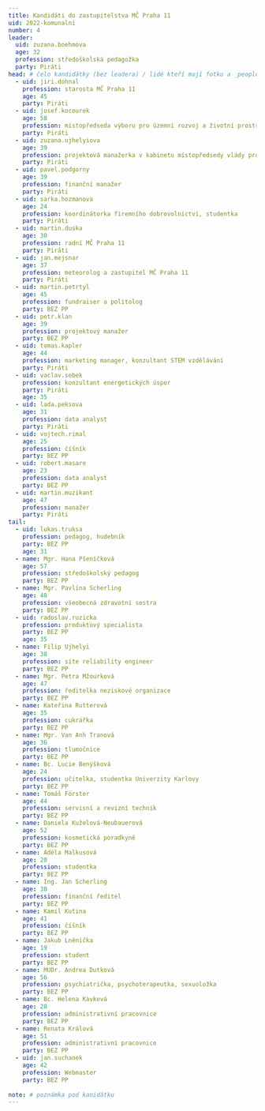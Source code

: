 ```yaml
---
title: Kandidáti do zastupitelstva MČ Praha 11
uid: 2022-komunalni
number: 4
leader:
  uid: zuzana.boehmova
  age: 32
  profession: středoškolská pedagožka
  party: Piráti
head: # čelo kandidátky (bez leadera) / lidé kteří mají fotku a _people/jmeno.md
  - uid: jiri.dohnal
    profession: starosta MČ Praha 11
    age: 45
    party: Piráti
  - uid: josef.kocourek
    age: 58
    profession: místopředseda výboru pro územní rozvoj a životní prostředí MČ Praha 11
    party: Piráti  
  - uid: zuzana.ujhelyiova
    age: 39
    profession: projektová manažerka v kabinetu místopředsedy vlády pro digitalizaci, zastupitelka MČ Praha 11
    party: Piráti
  - uid: pavel.podgorny
    age: 39
    profession: finanční manažer
    party: Piráti  
  - uid: sarka.hozmanova
    age: 24
    profession: koordinátorka firemního dobrovolnictví, studentka
    party: Piráti
  - uid: martin.duska
    age: 30
    profession: radní MČ Praha 11
    party: Piráti
  - uid: jan.mejsnar
    age: 37
    profession: meteorolog a zastupitel MČ Praha 11
    party: Piráti
  - uid: martin.petrtyl
    age: 45
    profession: fundraiser a politolog
    party: BEZ PP 
  - uid: petr.klan
    age: 39
    profession: projektový manažer
    party: BEZ PP
  - uid: tomas.kapler
    age: 44
    profession: marketing manager, konzultant STEM vzdělávání
    party: Piráti 
  - uid: vaclav.sebek
    profession: konzultant energetických úspor
    party: Piráti
    age: 35
  - uid: lada.peksova
    age: 31
    profession: data analyst
    party: Piráti
  - uid: vojtech.rimal
    age: 25
    profession: číšník
    party: BEZ PP
  - uid: robert.masare
    age: 23
    profession: data analyst
    party: BEZ PP
  - uid: martin.muzikant
    age: 47 
    profession: manažer
    party: Piráti
tail: 
  - uid: lukas.truksa
    profession: pedagog, hudebník
    party: BEZ PP
    age: 31
  - name: Mgr. Hana Pšeničková
    age: 57
    profession: středoškolský pedagog
    party: BEZ PP    
  - name: Mgr. Pavlína Scherling
    age: 48
    profession: všeobecná zdravotní sestra
    party: BEZ PP  
  - uid: radoslav.ruzicka
    profession: produktový specialista
    party: BEZ PP
    age: 35
  - name: Filip Ujhelyi
    age: 38
    profession: site reliability engineer
    party: BEZ PP   
  - name: Mgr. Petra Mžourková
    age: 47
    profession: ředitelka neziskové organizace
    party: BEZ PP   
  - name: Kateřina Rutterová
    age: 35
    profession: cukrářka
    party: BEZ PP  
  - name: Mgr. Van Anh Tranová
    age: 36
    profession: tlumočnice
    party: BEZ PP    
  - name: Bc. Lucie Benýšková
    age: 24
    profession: učitelka, studentka Univerzity Karlovy
    party: BEZ PP   
  - name: Tomáš Förster
    age: 44
    profession: servisní a revizní technik
    party: BEZ PP  
  - name: Daniela Kuželová-Neubauerová
    age: 52
    profession: kosmetická poradkyně
    party: BEZ PP  
  - name: Adéla Malkusová
    age: 20
    profession: studentka
    party: BEZ PP 
  - name: Ing. Jan Scherling
    age: 38
    profession: finanční ředitel
    party: BEZ PP  
  - name: Kamil Kutina
    age: 41
    profession: číšník
    party: BEZ PP 
  - name: Jakub Lněnička
    age: 19
    profession: student
    party: BEZ PP
  - name: MUDr. Andrea Dutková 
    age: 56
    profession: psychiatrička, psychoterapeutka, sexuoložka
    party: BEZ PP   
  - name: Bc. Helena Kavková
    age: 28
    profession: administrativní pracovnice
    party: BEZ PP    
  - name: Renata Králová
    age: 51
    profession: administrativní pracovnice
    party: BEZ PP    
  - uid: jan.suchanek
    age: 42
    profession: Webmaster
    party: BEZ PP
 
note: # poznámka pod kanidátku
---
```

